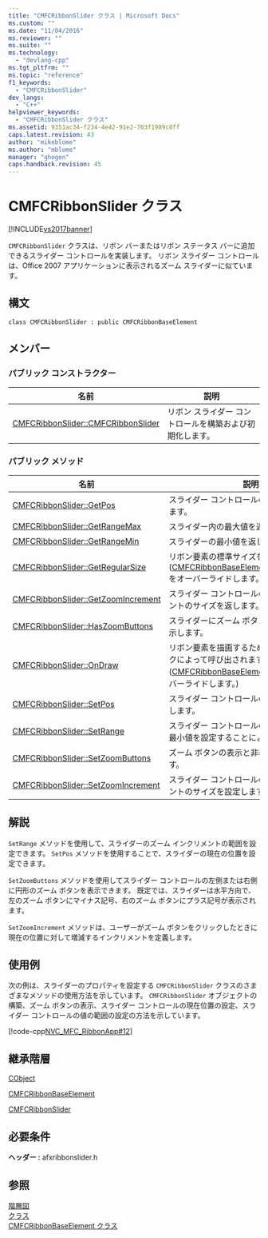 ```yaml
---
title: "CMFCRibbonSlider クラス | Microsoft Docs"
ms.custom: ""
ms.date: "11/04/2016"
ms.reviewer: ""
ms.suite: ""
ms.technology: 
  - "devlang-cpp"
ms.tgt_pltfrm: ""
ms.topic: "reference"
f1_keywords: 
  - "CMFCRibbonSlider"
dev_langs: 
  - "C++"
helpviewer_keywords: 
  - "CMFCRibbonSlider クラス"
ms.assetid: 9351ac34-f234-4e42-91e2-763f1989c8ff
caps.latest.revision: 43
author: "mikeblome"
ms.author: "mblome"
manager: "ghogen"
caps.handback.revision: 45
---
```

# CMFCRibbonSlider クラス
[!INCLUDE[vs2017banner](../../assembler/inline/includes/vs2017banner.md)]

`CMFCRibbonSlider` クラスは、リボン バーまたはリボン ステータス バーに追加できるスライダー コントロールを実装します。  リボン スライダー コントロールは、Office 2007 アプリケーションに表示されるズーム スライダーに似ています。  
  
## 構文  
  
```  
class CMFCRibbonSlider : public CMFCRibbonBaseElement  
```  
  
## メンバー  
  
### パブリック コンストラクター  
  
|名前|説明|  
|--------|--------|  
|[CMFCRibbonSlider::CMFCRibbonSlider](../Topic/CMFCRibbonSlider::CMFCRibbonSlider.md)|リボン スライダー コントロールを構築および初期化します。|  
  
### パブリック メソッド  
  
|名前|説明|  
|--------|--------|  
|[CMFCRibbonSlider::GetPos](../Topic/CMFCRibbonSlider::GetPos.md)|スライダー コントロールの現在の位置を返します。|  
|[CMFCRibbonSlider::GetRangeMax](../Topic/CMFCRibbonSlider::GetRangeMax.md)|スライダー内の最大値を返します。|  
|[CMFCRibbonSlider::GetRangeMin](../Topic/CMFCRibbonSlider::GetRangeMin.md)|スライダーの最小値を返します。|  
|[CMFCRibbonSlider::GetRegularSize](../Topic/CMFCRibbonSlider::GetRegularSize.md)|リボン要素の標準サイズを返します。  \([CMFCRibbonBaseElement::GetRegularSize](../Topic/CMFCRibbonBaseElement::GetRegularSize.md) をオーバーライドします。\)|  
|[CMFCRibbonSlider::GetZoomIncrement](../Topic/CMFCRibbonSlider::GetZoomIncrement.md)|スライダー コントロールのズーム インクリメントのサイズを返します。|  
|[CMFCRibbonSlider::HasZoomButtons](../Topic/CMFCRibbonSlider::HasZoomButtons.md)|スライダーにズーム ボタンがあるかどうかを示します。|  
|[CMFCRibbonSlider::OnDraw](../Topic/CMFCRibbonSlider::OnDraw.md)|リボン要素を描画するために、フレームワークによって呼び出されます。  \([CMFCRibbonBaseElement::OnDraw](../Topic/CMFCRibbonBaseElement::OnDraw.md) をオーバーライドします。\)|  
|[CMFCRibbonSlider::SetPos](../Topic/CMFCRibbonSlider::SetPos.md)|スライダー コントロールの現在の位置を設定します。|  
|[CMFCRibbonSlider::SetRange](../Topic/CMFCRibbonSlider::SetRange.md)|スライダー コントロールの範囲を、最大値と最小値を設定することによって指定します。|  
|[CMFCRibbonSlider::SetZoomButtons](../Topic/CMFCRibbonSlider::SetZoomButtons.md)|ズーム ボタンの表示と非表示を切り替えます。|  
|[CMFCRibbonSlider::SetZoomIncrement](../Topic/CMFCRibbonSlider::SetZoomIncrement.md)|スライダー コントロールのズーム インクリメントのサイズを設定します。|  
  
## 解説  
 `SetRange` メソッドを使用して、スライダーのズーム インクリメントの範囲を設定できます。  `SetPos` メソッドを使用することで、スライダーの現在の位置を設定できます。  
  
 `SetZoomButtons` メソッドを使用してスライダー コントロールの左側または右側に円形のズーム ボタンを表示できます。  既定では、スライダーは水平方向で、左のズーム ボタンにマイナス記号、右のズーム ボタンにプラス記号が表示されます。  
  
 `SetZoomIncrement` メソッドは、ユーザーがズーム ボタンをクリックしたときに現在の位置に対して増減するインクリメントを定義します。  
  
## 使用例  
 次の例は、スライダーのプロパティを設定する `CMFCRibbonSlider` クラスのさまざまなメソッドの使用方法を示しています。  `CMFCRibbonSlider` オブジェクトの構築、ズーム ボタンの表示、スライダー コントロールの現在位置の設定、スライダー コントロールの値の範囲の設定の方法を示しています。  
  
 [!code-cpp[NVC_MFC_RibbonApp#12](../../mfc/reference/codesnippet/CPP/cmfcribbonslider-class_1.cpp)]  
  
## 継承階層  
 [CObject](../Topic/CObject%20Class.md)  
  
 [CMFCRibbonBaseElement](../../mfc/reference/cmfcribbonbaseelement-class.md)  
  
 [CMFCRibbonSlider](../../mfc/reference/cmfcribbonslider-class.md)  
  
## 必要条件  
 **ヘッダー :** afxribbonslider.h  
  
## 参照  
 [階層図](../../mfc/hierarchy-chart.md)   
 [クラス](../Topic/MFC%20Classes.md)   
 [CMFCRibbonBaseElement クラス](../../mfc/reference/cmfcribbonbaseelement-class.md)